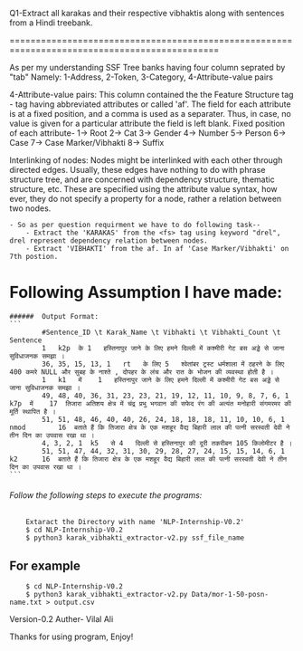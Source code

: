 Q1-Extract all karakas and their respective vibhaktis along with sentences from a Hindi treebank.

==============================================================================================

As per my understanding SSF Tree banks having four column seprated by "tab" Namely:
1-Address, 2-Token, 3-Category, 4-Attribute-value pairs
 
4-Attribute-value pairs:
This column contained the the Feature Structure tag <fs> -
<fs> tag having abbreviated attributes or called 'af'.
The field for each attribute is at a fixed position, and a comma is used as a separater.
Thus, in case, no value is given for a particular attribute the field is left blank.
Fixed position of each attribute-
        1-> Root
        2-> Cat
        3-> Gender
        4-> Number
        5-> Person
        6-> Case
        7-> Case Marker/Vibhakti
        8-> Suffix 

Interlinking of nodes:
Nodes might be interlinked with each other through directed edges. Usually, these edges have nothing to do with phrase structure tree, and are concerned with dependency structure, thematic structure, etc. These are specified using the attribute value syntax, how ever, they do not specify a property for a node, rather a relation between two nodes.

```
- So as per question requirment we have to do following task--
    - Extract the 'KARAKAS' from the <fs> tag using keyword "drel", drel represent dependency relation between nodes.
    - Extract 'VIBHAKTI' from the af. In af 'Case Marker/Vibhakti' on 7th postion. 
```

#	Following Assumption I have made:
	######	Output Format:
	```
			#Sentence_ID \t Karak_Name \t Vibhakti \t Vibhakti_Count \t Sentence
			1	k2p	 के	1	हस्तिनापुर जाने के लिए हमने दिल्ली में कश्मीरी गेट बस अड्डे से जाना सुविधाजनक समझा ।
			36, 35, 15, 13, 1	rt	 के लिए	5	श्वेतांबर ट्रस्ट धर्मशाला में ठहरने के लिए 400 कमरे NULL और सुबह के नाश्ते , दोपहर के लंच और रात के भोजन की व्यवस्था होती है ।
			1	k1	 में	1	हस्तिनापुर जाने के लिए हमने दिल्ली में कश्मीरी गेट बस अड्डे से जाना सुविधाजनक समझा ।
			49, 48, 40, 36, 31, 23, 23, 21, 19, 12, 11, 10, 9, 8, 7, 6, 1	k7p	 में	17	तिजारा अतिशय क्षेत्र में चंद्र प्रभु भगवान की सफेद रंग की अत्यंत मनोहारी संगमरमर की मूर्ति स्थापित है ।
			51, 51, 48, 46, 40, 40, 26, 24, 18, 18, 18, 11, 10, 10, 6, 1	nmod		16	बताते हैं कि तिजारा क्षेत्र के एक मशहूर वैद्य बिहारी लाल की पत्‍नी सरस्वती देवी ने तीन दिन का उपवास रखा था ।
			4, 3, 2, 1	k5	 से	4	दिल्ली से हस्तिनापुर की दूरी तकरीबन 105 किलोमीटर है ।
			51, 51, 47, 44, 32, 31, 30, 29, 28, 27, 24, 15, 15, 14, 6, 1	k2		16	बताते हैं कि तिजारा क्षेत्र के एक मशहूर वैद्य बिहारी लाल की पत्‍नी सरस्वती देवी ने तीन दिन का उपवास रखा था ।
	```
				
######	Follow the following steps to execute the programs:
		Extaract the Directory with name 'NLP-Internship-V0.2'
		$ cd NLP-Internship-V0.2
		$ python3 karak_vibhakti_extractor-v2.py ssf_file_name

## For example
		$ cd NLP-Internship-V0.2
		$ python3 karak_vibhakti_extractor-v2.py Data/mor-1-50-posn-name.txt > output.csv

Version-0.2
Auther- Vilal Ali

Thanks for using program, Enjoy!
